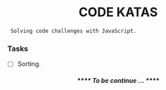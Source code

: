 <h1 align="center"> CODE KATAS </h1>

```
 Solving code challenges with JavaScript.
```

<h3 align='left'> Tasks </h3>
<!-- Add Tasks Here -->

- [ ] Sorting.

<h5 align="center" > **** To be continue ... **** </h5>
